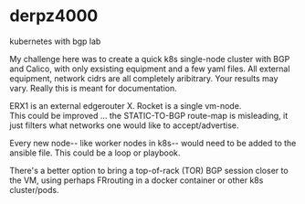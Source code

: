 # derpz4000
kubernetes with bgp lab

My challenge here was to create a quick k8s single-node cluster with BGP and Calico, with only exsisting equipment and a few yaml files.
All external equipment, network cidrs are all completely aribitrary.  Your results may vary.  Really this is meant for documentation.

ERX1 is an external edgerouter X.  Rocket is a single vm-node.  
This could be improved ... the STATIC-TO-BGP route-map is misleading, it just filters what networks one would like to accept/advertise.

Every new node-- like worker nodes in k8s-- would need to be added to the ansible file.  This could be a loop or playbook.  

There's a better option to bring a top-of-rack (TOR) BGP session closer to the VM, using perhaps FRrouting in a docker container or other k8s cluster/pods.
